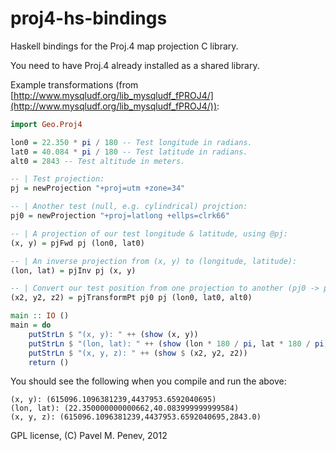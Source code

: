 proj4-hs-bindings
=================

Haskell bindings for the Proj.4 map projection C library.

You need to have Proj.4 already installed as a shared library.

Example transformations (from
[http://www.mysqludf.org/lib_mysqludf_fPROJ4/](http://www.mysqludf.org/lib_mysqludf_fPROJ4/)):

```haskell
import Geo.Proj4

lon0 = 22.350 * pi / 180 -- Test longitude in radians.
lat0 = 40.084 * pi / 180 -- Test latitude in radians.
alt0 = 2843 -- Test altitude in meters.

-- | Test projection:
pj = newProjection "+proj=utm +zone=34"

-- | Another test (null, e.g. cylindrical) projction:
pj0 = newProjection "+proj=latlong +ellps=clrk66"

-- | A projection of our test longitude & latitude, using @pj:
(x, y) = pjFwd pj (lon0, lat0)

-- | An inverse projection from (x, y) to (longitude, latitude):
(lon, lat) = pjInv pj (x, y)

-- | Convert our test position from one projection to another (pj0 -> pj):
(x2, y2, z2) = pjTransformPt pj0 pj (lon0, lat0, alt0)

main :: IO ()
main = do
	putStrLn $ "(x, y): " ++ (show (x, y))
	putStrLn $ "(lon, lat): " ++ (show (lon * 180 / pi, lat * 180 / pi))
	putStrLn $ "(x, y, z): " ++ (show $ (x2, y2, z2))
	return ()
```

You should see the following when you compile and run the above:

	(x, y): (615096.1096381239,4437953.6592040695)
	(lon, lat): (22.350000000000662,40.083999999999584)
	(x, y, z): (615096.1096381239,4437953.6592040695,2843.0)


GPL license,
(C) Pavel M. Penev, 2012
